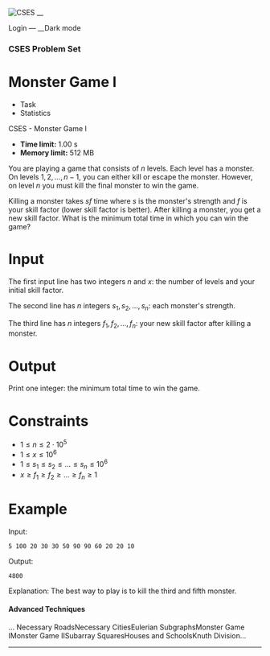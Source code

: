 ![CSES](/logo.png?1) __

Login — __Dark mode

### CSES Problem Set

# Monster Game I

  * Task
  * Statistics

CSES - Monster Game I

  * **Time limit:** 1.00 s
  * **Memory limit:** 512 MB

You are playing a game that consists of $n$ levels. Each level has a monster.
On levels $1,2,\dots,n-1$, you can either kill or escape the monster. However,
on level $n$ you must kill the final monster to win the game.

Killing a monster takes $sf$ time where $s$ is the monster's strength and $f$
is your skill factor (lower skill factor is better). After killing a monster,
you get a new skill factor. What is the minimum total time in which you can
win the game?

# Input

The first input line has two integers $n$ and $x$: the number of levels and
your initial skill factor.

The second line has $n$ integers $s_1,s_2,\dots,s_n$: each monster's strength.

The third line has $n$ integers $f_1,f_2,\dots,f_n$: your new skill factor
after killing a monster.

# Output

Print one integer: the minimum total time to win the game.

# Constraints

  * $1 \le n \le 2 \cdot 10^5$
  * $1 \le x \le 10^6$
  * $1 \le s_1 \le s_2 \le \dots \le s_n \le 10^6$
  * $x \ge f_1 \ge f_2 \ge \dots \ge f_n \ge 1$

# Example

Input:

``` 5 100 20 30 30 50 90 90 60 20 20 10 ```

Output:

``` 4800 ```

Explanation: The best way to play is to kill the third and fifth monster.

#### Advanced Techniques

... Necessary RoadsNecessary CitiesEulerian SubgraphsMonster Game IMonster
Game IISubarray SquaresHouses and SchoolsKnuth Division...

* * *

